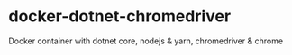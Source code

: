 # docker-dotnet-chromedriver
Docker container with dotnet core, nodejs &amp; yarn, chromedriver &amp; chrome

